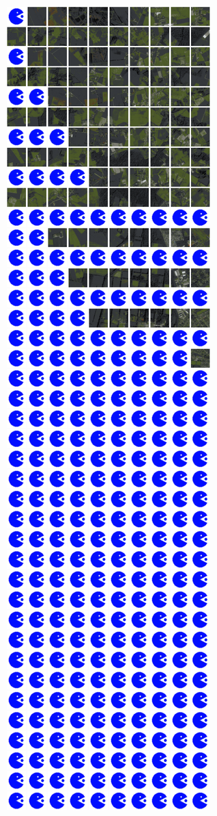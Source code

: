 <html>
<div>
<img src="https://github.com/HakkaTjakka/NL_TILE_MAP/blob/main/source.png" height="44" width="44">
<img src="https://github.com/HakkaTjakka/NL_TILE_MAP/blob/main/18/609/-1031/r.6091.-10310.png" height="44" width="44">
<img src="https://github.com/HakkaTjakka/NL_TILE_MAP/blob/main/18/609/-1031/r.6092.-10310.png" height="44" width="44">
<img src="https://github.com/HakkaTjakka/NL_TILE_MAP/blob/main/18/609/-1031/r.6093.-10310.png" height="44" width="44">
<img src="https://github.com/HakkaTjakka/NL_TILE_MAP/blob/main/18/609/-1031/r.6094.-10310.png" height="44" width="44">
<img src="https://github.com/HakkaTjakka/NL_TILE_MAP/blob/main/18/609/-1031/r.6095.-10310.png" height="44" width="44">
<img src="https://github.com/HakkaTjakka/NL_TILE_MAP/blob/main/18/609/-1031/r.6096.-10310.png" height="44" width="44">
<img src="https://github.com/HakkaTjakka/NL_TILE_MAP/blob/main/18/609/-1031/r.6097.-10310.png" height="44" width="44">
<img src="https://github.com/HakkaTjakka/NL_TILE_MAP/blob/main/18/609/-1031/r.6098.-10310.png" height="44" width="44">
<img src="https://github.com/HakkaTjakka/NL_TILE_MAP/blob/main/18/609/-1031/r.6099.-10310.png" height="44" width="44">
<img src="https://github.com/HakkaTjakka/NL_TILE_MAP/blob/main/18/610/-1031/r.6100.-10310.png" height="44" width="44">
<img src="https://github.com/HakkaTjakka/NL_TILE_MAP/blob/main/18/610/-1031/r.6101.-10310.png" height="44" width="44">
<img src="https://github.com/HakkaTjakka/NL_TILE_MAP/blob/main/18/610/-1031/r.6102.-10310.png" height="44" width="44">
<img src="https://github.com/HakkaTjakka/NL_TILE_MAP/blob/main/18/610/-1031/r.6103.-10310.png" height="44" width="44">
<img src="https://github.com/HakkaTjakka/NL_TILE_MAP/blob/main/18/610/-1031/r.6104.-10310.png" height="44" width="44">
<img src="https://github.com/HakkaTjakka/NL_TILE_MAP/blob/main/18/610/-1031/r.6105.-10310.png" height="44" width="44">
<img src="https://github.com/HakkaTjakka/NL_TILE_MAP/blob/main/18/610/-1031/r.6106.-10310.png" height="44" width="44">
<img src="https://github.com/HakkaTjakka/NL_TILE_MAP/blob/main/18/610/-1031/r.6107.-10310.png" height="44" width="44">
<img src="https://github.com/HakkaTjakka/NL_TILE_MAP/blob/main/18/610/-1031/r.6108.-10310.png" height="44" width="44">
<img src="https://github.com/HakkaTjakka/NL_TILE_MAP/blob/main/18/610/-1031/r.6109.-10310.png" height="44" width="44">
<br>
<img src="https://github.com/HakkaTjakka/NL_TILE_MAP/blob/main/source.png" height="44" width="44">
<img src="https://github.com/HakkaTjakka/NL_TILE_MAP/blob/main/18/609/-1031/r.6091.-10309.png" height="44" width="44">
<img src="https://github.com/HakkaTjakka/NL_TILE_MAP/blob/main/18/609/-1031/r.6092.-10309.png" height="44" width="44">
<img src="https://github.com/HakkaTjakka/NL_TILE_MAP/blob/main/18/609/-1031/r.6093.-10309.png" height="44" width="44">
<img src="https://github.com/HakkaTjakka/NL_TILE_MAP/blob/main/18/609/-1031/r.6094.-10309.png" height="44" width="44">
<img src="https://github.com/HakkaTjakka/NL_TILE_MAP/blob/main/18/609/-1031/r.6095.-10309.png" height="44" width="44">
<img src="https://github.com/HakkaTjakka/NL_TILE_MAP/blob/main/18/609/-1031/r.6096.-10309.png" height="44" width="44">
<img src="https://github.com/HakkaTjakka/NL_TILE_MAP/blob/main/18/609/-1031/r.6097.-10309.png" height="44" width="44">
<img src="https://github.com/HakkaTjakka/NL_TILE_MAP/blob/main/18/609/-1031/r.6098.-10309.png" height="44" width="44">
<img src="https://github.com/HakkaTjakka/NL_TILE_MAP/blob/main/18/609/-1031/r.6099.-10309.png" height="44" width="44">
<img src="https://github.com/HakkaTjakka/NL_TILE_MAP/blob/main/18/610/-1031/r.6100.-10309.png" height="44" width="44">
<img src="https://github.com/HakkaTjakka/NL_TILE_MAP/blob/main/18/610/-1031/r.6101.-10309.png" height="44" width="44">
<img src="https://github.com/HakkaTjakka/NL_TILE_MAP/blob/main/18/610/-1031/r.6102.-10309.png" height="44" width="44">
<img src="https://github.com/HakkaTjakka/NL_TILE_MAP/blob/main/18/610/-1031/r.6103.-10309.png" height="44" width="44">
<img src="https://github.com/HakkaTjakka/NL_TILE_MAP/blob/main/18/610/-1031/r.6104.-10309.png" height="44" width="44">
<img src="https://github.com/HakkaTjakka/NL_TILE_MAP/blob/main/18/610/-1031/r.6105.-10309.png" height="44" width="44">
<img src="https://github.com/HakkaTjakka/NL_TILE_MAP/blob/main/18/610/-1031/r.6106.-10309.png" height="44" width="44">
<img src="https://github.com/HakkaTjakka/NL_TILE_MAP/blob/main/18/610/-1031/r.6107.-10309.png" height="44" width="44">
<img src="https://github.com/HakkaTjakka/NL_TILE_MAP/blob/main/18/610/-1031/r.6108.-10309.png" height="44" width="44">
<img src="https://github.com/HakkaTjakka/NL_TILE_MAP/blob/main/18/610/-1031/r.6109.-10309.png" height="44" width="44">
<br>
<img src="https://github.com/HakkaTjakka/NL_TILE_MAP/blob/main/source.png" height="44" width="44">
<img src="https://github.com/HakkaTjakka/NL_TILE_MAP/blob/main/source.png" height="44" width="44">
<img src="https://github.com/HakkaTjakka/NL_TILE_MAP/blob/main/18/609/-1031/r.6092.-10308.png" height="44" width="44">
<img src="https://github.com/HakkaTjakka/NL_TILE_MAP/blob/main/18/609/-1031/r.6093.-10308.png" height="44" width="44">
<img src="https://github.com/HakkaTjakka/NL_TILE_MAP/blob/main/18/609/-1031/r.6094.-10308.png" height="44" width="44">
<img src="https://github.com/HakkaTjakka/NL_TILE_MAP/blob/main/18/609/-1031/r.6095.-10308.png" height="44" width="44">
<img src="https://github.com/HakkaTjakka/NL_TILE_MAP/blob/main/18/609/-1031/r.6096.-10308.png" height="44" width="44">
<img src="https://github.com/HakkaTjakka/NL_TILE_MAP/blob/main/18/609/-1031/r.6097.-10308.png" height="44" width="44">
<img src="https://github.com/HakkaTjakka/NL_TILE_MAP/blob/main/18/609/-1031/r.6098.-10308.png" height="44" width="44">
<img src="https://github.com/HakkaTjakka/NL_TILE_MAP/blob/main/18/609/-1031/r.6099.-10308.png" height="44" width="44">
<img src="https://github.com/HakkaTjakka/NL_TILE_MAP/blob/main/18/610/-1031/r.6100.-10308.png" height="44" width="44">
<img src="https://github.com/HakkaTjakka/NL_TILE_MAP/blob/main/18/610/-1031/r.6101.-10308.png" height="44" width="44">
<img src="https://github.com/HakkaTjakka/NL_TILE_MAP/blob/main/18/610/-1031/r.6102.-10308.png" height="44" width="44">
<img src="https://github.com/HakkaTjakka/NL_TILE_MAP/blob/main/18/610/-1031/r.6103.-10308.png" height="44" width="44">
<img src="https://github.com/HakkaTjakka/NL_TILE_MAP/blob/main/18/610/-1031/r.6104.-10308.png" height="44" width="44">
<img src="https://github.com/HakkaTjakka/NL_TILE_MAP/blob/main/18/610/-1031/r.6105.-10308.png" height="44" width="44">
<img src="https://github.com/HakkaTjakka/NL_TILE_MAP/blob/main/18/610/-1031/r.6106.-10308.png" height="44" width="44">
<img src="https://github.com/HakkaTjakka/NL_TILE_MAP/blob/main/18/610/-1031/r.6107.-10308.png" height="44" width="44">
<img src="https://github.com/HakkaTjakka/NL_TILE_MAP/blob/main/18/610/-1031/r.6108.-10308.png" height="44" width="44">
<img src="https://github.com/HakkaTjakka/NL_TILE_MAP/blob/main/18/610/-1031/r.6109.-10308.png" height="44" width="44">
<br>
<img src="https://github.com/HakkaTjakka/NL_TILE_MAP/blob/main/source.png" height="44" width="44">
<img src="https://github.com/HakkaTjakka/NL_TILE_MAP/blob/main/source.png" height="44" width="44">
<img src="https://github.com/HakkaTjakka/NL_TILE_MAP/blob/main/source.png" height="44" width="44">
<img src="https://github.com/HakkaTjakka/NL_TILE_MAP/blob/main/18/609/-1031/r.6093.-10307.png" height="44" width="44">
<img src="https://github.com/HakkaTjakka/NL_TILE_MAP/blob/main/18/609/-1031/r.6094.-10307.png" height="44" width="44">
<img src="https://github.com/HakkaTjakka/NL_TILE_MAP/blob/main/18/609/-1031/r.6095.-10307.png" height="44" width="44">
<img src="https://github.com/HakkaTjakka/NL_TILE_MAP/blob/main/18/609/-1031/r.6096.-10307.png" height="44" width="44">
<img src="https://github.com/HakkaTjakka/NL_TILE_MAP/blob/main/18/609/-1031/r.6097.-10307.png" height="44" width="44">
<img src="https://github.com/HakkaTjakka/NL_TILE_MAP/blob/main/18/609/-1031/r.6098.-10307.png" height="44" width="44">
<img src="https://github.com/HakkaTjakka/NL_TILE_MAP/blob/main/18/609/-1031/r.6099.-10307.png" height="44" width="44">
<img src="https://github.com/HakkaTjakka/NL_TILE_MAP/blob/main/18/610/-1031/r.6100.-10307.png" height="44" width="44">
<img src="https://github.com/HakkaTjakka/NL_TILE_MAP/blob/main/18/610/-1031/r.6101.-10307.png" height="44" width="44">
<img src="https://github.com/HakkaTjakka/NL_TILE_MAP/blob/main/18/610/-1031/r.6102.-10307.png" height="44" width="44">
<img src="https://github.com/HakkaTjakka/NL_TILE_MAP/blob/main/18/610/-1031/r.6103.-10307.png" height="44" width="44">
<img src="https://github.com/HakkaTjakka/NL_TILE_MAP/blob/main/18/610/-1031/r.6104.-10307.png" height="44" width="44">
<img src="https://github.com/HakkaTjakka/NL_TILE_MAP/blob/main/18/610/-1031/r.6105.-10307.png" height="44" width="44">
<img src="https://github.com/HakkaTjakka/NL_TILE_MAP/blob/main/18/610/-1031/r.6106.-10307.png" height="44" width="44">
<img src="https://github.com/HakkaTjakka/NL_TILE_MAP/blob/main/18/610/-1031/r.6107.-10307.png" height="44" width="44">
<img src="https://github.com/HakkaTjakka/NL_TILE_MAP/blob/main/18/610/-1031/r.6108.-10307.png" height="44" width="44">
<img src="https://github.com/HakkaTjakka/NL_TILE_MAP/blob/main/18/610/-1031/r.6109.-10307.png" height="44" width="44">
<br>
<img src="https://github.com/HakkaTjakka/NL_TILE_MAP/blob/main/source.png" height="44" width="44">
<img src="https://github.com/HakkaTjakka/NL_TILE_MAP/blob/main/source.png" height="44" width="44">
<img src="https://github.com/HakkaTjakka/NL_TILE_MAP/blob/main/source.png" height="44" width="44">
<img src="https://github.com/HakkaTjakka/NL_TILE_MAP/blob/main/source.png" height="44" width="44">
<img src="https://github.com/HakkaTjakka/NL_TILE_MAP/blob/main/18/609/-1031/r.6094.-10306.png" height="44" width="44">
<img src="https://github.com/HakkaTjakka/NL_TILE_MAP/blob/main/18/609/-1031/r.6095.-10306.png" height="44" width="44">
<img src="https://github.com/HakkaTjakka/NL_TILE_MAP/blob/main/18/609/-1031/r.6096.-10306.png" height="44" width="44">
<img src="https://github.com/HakkaTjakka/NL_TILE_MAP/blob/main/18/609/-1031/r.6097.-10306.png" height="44" width="44">
<img src="https://github.com/HakkaTjakka/NL_TILE_MAP/blob/main/18/609/-1031/r.6098.-10306.png" height="44" width="44">
<img src="https://github.com/HakkaTjakka/NL_TILE_MAP/blob/main/18/609/-1031/r.6099.-10306.png" height="44" width="44">
<img src="https://github.com/HakkaTjakka/NL_TILE_MAP/blob/main/18/610/-1031/r.6100.-10306.png" height="44" width="44">
<img src="https://github.com/HakkaTjakka/NL_TILE_MAP/blob/main/18/610/-1031/r.6101.-10306.png" height="44" width="44">
<img src="https://github.com/HakkaTjakka/NL_TILE_MAP/blob/main/18/610/-1031/r.6102.-10306.png" height="44" width="44">
<img src="https://github.com/HakkaTjakka/NL_TILE_MAP/blob/main/18/610/-1031/r.6103.-10306.png" height="44" width="44">
<img src="https://github.com/HakkaTjakka/NL_TILE_MAP/blob/main/18/610/-1031/r.6104.-10306.png" height="44" width="44">
<img src="https://github.com/HakkaTjakka/NL_TILE_MAP/blob/main/18/610/-1031/r.6105.-10306.png" height="44" width="44">
<img src="https://github.com/HakkaTjakka/NL_TILE_MAP/blob/main/18/610/-1031/r.6106.-10306.png" height="44" width="44">
<img src="https://github.com/HakkaTjakka/NL_TILE_MAP/blob/main/18/610/-1031/r.6107.-10306.png" height="44" width="44">
<img src="https://github.com/HakkaTjakka/NL_TILE_MAP/blob/main/18/610/-1031/r.6108.-10306.png" height="44" width="44">
<img src="https://github.com/HakkaTjakka/NL_TILE_MAP/blob/main/18/610/-1031/r.6109.-10306.png" height="44" width="44">
<br>
<img src="https://github.com/HakkaTjakka/NL_TILE_MAP/blob/main/source.png" height="44" width="44">
<img src="https://github.com/HakkaTjakka/NL_TILE_MAP/blob/main/source.png" height="44" width="44">
<img src="https://github.com/HakkaTjakka/NL_TILE_MAP/blob/main/source.png" height="44" width="44">
<img src="https://github.com/HakkaTjakka/NL_TILE_MAP/blob/main/source.png" height="44" width="44">
<img src="https://github.com/HakkaTjakka/NL_TILE_MAP/blob/main/source.png" height="44" width="44">
<img src="https://github.com/HakkaTjakka/NL_TILE_MAP/blob/main/source.png" height="44" width="44">
<img src="https://github.com/HakkaTjakka/NL_TILE_MAP/blob/main/source.png" height="44" width="44">
<img src="https://github.com/HakkaTjakka/NL_TILE_MAP/blob/main/source.png" height="44" width="44">
<img src="https://github.com/HakkaTjakka/NL_TILE_MAP/blob/main/source.png" height="44" width="44">
<img src="https://github.com/HakkaTjakka/NL_TILE_MAP/blob/main/source.png" height="44" width="44">
<img src="https://github.com/HakkaTjakka/NL_TILE_MAP/blob/main/source.png" height="44" width="44">
<img src="https://github.com/HakkaTjakka/NL_TILE_MAP/blob/main/source.png" height="44" width="44">
<img src="https://github.com/HakkaTjakka/NL_TILE_MAP/blob/main/18/610/-1031/r.6102.-10305.png" height="44" width="44">
<img src="https://github.com/HakkaTjakka/NL_TILE_MAP/blob/main/18/610/-1031/r.6103.-10305.png" height="44" width="44">
<img src="https://github.com/HakkaTjakka/NL_TILE_MAP/blob/main/18/610/-1031/r.6104.-10305.png" height="44" width="44">
<img src="https://github.com/HakkaTjakka/NL_TILE_MAP/blob/main/18/610/-1031/r.6105.-10305.png" height="44" width="44">
<img src="https://github.com/HakkaTjakka/NL_TILE_MAP/blob/main/18/610/-1031/r.6106.-10305.png" height="44" width="44">
<img src="https://github.com/HakkaTjakka/NL_TILE_MAP/blob/main/18/610/-1031/r.6107.-10305.png" height="44" width="44">
<img src="https://github.com/HakkaTjakka/NL_TILE_MAP/blob/main/18/610/-1031/r.6108.-10305.png" height="44" width="44">
<img src="https://github.com/HakkaTjakka/NL_TILE_MAP/blob/main/18/610/-1031/r.6109.-10305.png" height="44" width="44">
<br>
<img src="https://github.com/HakkaTjakka/NL_TILE_MAP/blob/main/source.png" height="44" width="44">
<img src="https://github.com/HakkaTjakka/NL_TILE_MAP/blob/main/source.png" height="44" width="44">
<img src="https://github.com/HakkaTjakka/NL_TILE_MAP/blob/main/source.png" height="44" width="44">
<img src="https://github.com/HakkaTjakka/NL_TILE_MAP/blob/main/source.png" height="44" width="44">
<img src="https://github.com/HakkaTjakka/NL_TILE_MAP/blob/main/source.png" height="44" width="44">
<img src="https://github.com/HakkaTjakka/NL_TILE_MAP/blob/main/source.png" height="44" width="44">
<img src="https://github.com/HakkaTjakka/NL_TILE_MAP/blob/main/source.png" height="44" width="44">
<img src="https://github.com/HakkaTjakka/NL_TILE_MAP/blob/main/source.png" height="44" width="44">
<img src="https://github.com/HakkaTjakka/NL_TILE_MAP/blob/main/source.png" height="44" width="44">
<img src="https://github.com/HakkaTjakka/NL_TILE_MAP/blob/main/source.png" height="44" width="44">
<img src="https://github.com/HakkaTjakka/NL_TILE_MAP/blob/main/source.png" height="44" width="44">
<img src="https://github.com/HakkaTjakka/NL_TILE_MAP/blob/main/source.png" height="44" width="44">
<img src="https://github.com/HakkaTjakka/NL_TILE_MAP/blob/main/source.png" height="44" width="44">
<img src="https://github.com/HakkaTjakka/NL_TILE_MAP/blob/main/18/610/-1031/r.6103.-10304.png" height="44" width="44">
<img src="https://github.com/HakkaTjakka/NL_TILE_MAP/blob/main/18/610/-1031/r.6104.-10304.png" height="44" width="44">
<img src="https://github.com/HakkaTjakka/NL_TILE_MAP/blob/main/18/610/-1031/r.6105.-10304.png" height="44" width="44">
<img src="https://github.com/HakkaTjakka/NL_TILE_MAP/blob/main/18/610/-1031/r.6106.-10304.png" height="44" width="44">
<img src="https://github.com/HakkaTjakka/NL_TILE_MAP/blob/main/18/610/-1031/r.6107.-10304.png" height="44" width="44">
<img src="https://github.com/HakkaTjakka/NL_TILE_MAP/blob/main/18/610/-1031/r.6108.-10304.png" height="44" width="44">
<img src="https://github.com/HakkaTjakka/NL_TILE_MAP/blob/main/18/610/-1031/r.6109.-10304.png" height="44" width="44">
<br>
<img src="https://github.com/HakkaTjakka/NL_TILE_MAP/blob/main/source.png" height="44" width="44">
<img src="https://github.com/HakkaTjakka/NL_TILE_MAP/blob/main/source.png" height="44" width="44">
<img src="https://github.com/HakkaTjakka/NL_TILE_MAP/blob/main/source.png" height="44" width="44">
<img src="https://github.com/HakkaTjakka/NL_TILE_MAP/blob/main/source.png" height="44" width="44">
<img src="https://github.com/HakkaTjakka/NL_TILE_MAP/blob/main/source.png" height="44" width="44">
<img src="https://github.com/HakkaTjakka/NL_TILE_MAP/blob/main/source.png" height="44" width="44">
<img src="https://github.com/HakkaTjakka/NL_TILE_MAP/blob/main/source.png" height="44" width="44">
<img src="https://github.com/HakkaTjakka/NL_TILE_MAP/blob/main/source.png" height="44" width="44">
<img src="https://github.com/HakkaTjakka/NL_TILE_MAP/blob/main/source.png" height="44" width="44">
<img src="https://github.com/HakkaTjakka/NL_TILE_MAP/blob/main/source.png" height="44" width="44">
<img src="https://github.com/HakkaTjakka/NL_TILE_MAP/blob/main/source.png" height="44" width="44">
<img src="https://github.com/HakkaTjakka/NL_TILE_MAP/blob/main/source.png" height="44" width="44">
<img src="https://github.com/HakkaTjakka/NL_TILE_MAP/blob/main/source.png" height="44" width="44">
<img src="https://github.com/HakkaTjakka/NL_TILE_MAP/blob/main/source.png" height="44" width="44">
<img src="https://github.com/HakkaTjakka/NL_TILE_MAP/blob/main/18/610/-1031/r.6104.-10303.png" height="44" width="44">
<img src="https://github.com/HakkaTjakka/NL_TILE_MAP/blob/main/18/610/-1031/r.6105.-10303.png" height="44" width="44">
<img src="https://github.com/HakkaTjakka/NL_TILE_MAP/blob/main/18/610/-1031/r.6106.-10303.png" height="44" width="44">
<img src="https://github.com/HakkaTjakka/NL_TILE_MAP/blob/main/18/610/-1031/r.6107.-10303.png" height="44" width="44">
<img src="https://github.com/HakkaTjakka/NL_TILE_MAP/blob/main/18/610/-1031/r.6108.-10303.png" height="44" width="44">
<img src="https://github.com/HakkaTjakka/NL_TILE_MAP/blob/main/18/610/-1031/r.6109.-10303.png" height="44" width="44">
<br>
<img src="https://github.com/HakkaTjakka/NL_TILE_MAP/blob/main/source.png" height="44" width="44">
<img src="https://github.com/HakkaTjakka/NL_TILE_MAP/blob/main/source.png" height="44" width="44">
<img src="https://github.com/HakkaTjakka/NL_TILE_MAP/blob/main/source.png" height="44" width="44">
<img src="https://github.com/HakkaTjakka/NL_TILE_MAP/blob/main/source.png" height="44" width="44">
<img src="https://github.com/HakkaTjakka/NL_TILE_MAP/blob/main/source.png" height="44" width="44">
<img src="https://github.com/HakkaTjakka/NL_TILE_MAP/blob/main/source.png" height="44" width="44">
<img src="https://github.com/HakkaTjakka/NL_TILE_MAP/blob/main/source.png" height="44" width="44">
<img src="https://github.com/HakkaTjakka/NL_TILE_MAP/blob/main/source.png" height="44" width="44">
<img src="https://github.com/HakkaTjakka/NL_TILE_MAP/blob/main/source.png" height="44" width="44">
<img src="https://github.com/HakkaTjakka/NL_TILE_MAP/blob/main/source.png" height="44" width="44">
<img src="https://github.com/HakkaTjakka/NL_TILE_MAP/blob/main/source.png" height="44" width="44">
<img src="https://github.com/HakkaTjakka/NL_TILE_MAP/blob/main/source.png" height="44" width="44">
<img src="https://github.com/HakkaTjakka/NL_TILE_MAP/blob/main/source.png" height="44" width="44">
<img src="https://github.com/HakkaTjakka/NL_TILE_MAP/blob/main/source.png" height="44" width="44">
<img src="https://github.com/HakkaTjakka/NL_TILE_MAP/blob/main/source.png" height="44" width="44">
<img src="https://github.com/HakkaTjakka/NL_TILE_MAP/blob/main/source.png" height="44" width="44">
<img src="https://github.com/HakkaTjakka/NL_TILE_MAP/blob/main/source.png" height="44" width="44">
<img src="https://github.com/HakkaTjakka/NL_TILE_MAP/blob/main/source.png" height="44" width="44">
<img src="https://github.com/HakkaTjakka/NL_TILE_MAP/blob/main/source.png" height="44" width="44">
<img src="https://github.com/HakkaTjakka/NL_TILE_MAP/blob/main/18/610/-1031/r.6109.-10302.png" height="44" width="44">
<br>
<img src="https://github.com/HakkaTjakka/NL_TILE_MAP/blob/main/source.png" height="44" width="44">
<img src="https://github.com/HakkaTjakka/NL_TILE_MAP/blob/main/source.png" height="44" width="44">
<img src="https://github.com/HakkaTjakka/NL_TILE_MAP/blob/main/source.png" height="44" width="44">
<img src="https://github.com/HakkaTjakka/NL_TILE_MAP/blob/main/source.png" height="44" width="44">
<img src="https://github.com/HakkaTjakka/NL_TILE_MAP/blob/main/source.png" height="44" width="44">
<img src="https://github.com/HakkaTjakka/NL_TILE_MAP/blob/main/source.png" height="44" width="44">
<img src="https://github.com/HakkaTjakka/NL_TILE_MAP/blob/main/source.png" height="44" width="44">
<img src="https://github.com/HakkaTjakka/NL_TILE_MAP/blob/main/source.png" height="44" width="44">
<img src="https://github.com/HakkaTjakka/NL_TILE_MAP/blob/main/source.png" height="44" width="44">
<img src="https://github.com/HakkaTjakka/NL_TILE_MAP/blob/main/source.png" height="44" width="44">
<img src="https://github.com/HakkaTjakka/NL_TILE_MAP/blob/main/source.png" height="44" width="44">
<img src="https://github.com/HakkaTjakka/NL_TILE_MAP/blob/main/source.png" height="44" width="44">
<img src="https://github.com/HakkaTjakka/NL_TILE_MAP/blob/main/source.png" height="44" width="44">
<img src="https://github.com/HakkaTjakka/NL_TILE_MAP/blob/main/source.png" height="44" width="44">
<img src="https://github.com/HakkaTjakka/NL_TILE_MAP/blob/main/source.png" height="44" width="44">
<img src="https://github.com/HakkaTjakka/NL_TILE_MAP/blob/main/source.png" height="44" width="44">
<img src="https://github.com/HakkaTjakka/NL_TILE_MAP/blob/main/source.png" height="44" width="44">
<img src="https://github.com/HakkaTjakka/NL_TILE_MAP/blob/main/source.png" height="44" width="44">
<img src="https://github.com/HakkaTjakka/NL_TILE_MAP/blob/main/source.png" height="44" width="44">
<img src="https://github.com/HakkaTjakka/NL_TILE_MAP/blob/main/source.png" height="44" width="44">
<br>
<img src="https://github.com/HakkaTjakka/NL_TILE_MAP/blob/main/source.png" height="44" width="44">
<img src="https://github.com/HakkaTjakka/NL_TILE_MAP/blob/main/source.png" height="44" width="44">
<img src="https://github.com/HakkaTjakka/NL_TILE_MAP/blob/main/source.png" height="44" width="44">
<img src="https://github.com/HakkaTjakka/NL_TILE_MAP/blob/main/source.png" height="44" width="44">
<img src="https://github.com/HakkaTjakka/NL_TILE_MAP/blob/main/source.png" height="44" width="44">
<img src="https://github.com/HakkaTjakka/NL_TILE_MAP/blob/main/source.png" height="44" width="44">
<img src="https://github.com/HakkaTjakka/NL_TILE_MAP/blob/main/source.png" height="44" width="44">
<img src="https://github.com/HakkaTjakka/NL_TILE_MAP/blob/main/source.png" height="44" width="44">
<img src="https://github.com/HakkaTjakka/NL_TILE_MAP/blob/main/source.png" height="44" width="44">
<img src="https://github.com/HakkaTjakka/NL_TILE_MAP/blob/main/source.png" height="44" width="44">
<img src="https://github.com/HakkaTjakka/NL_TILE_MAP/blob/main/source.png" height="44" width="44">
<img src="https://github.com/HakkaTjakka/NL_TILE_MAP/blob/main/source.png" height="44" width="44">
<img src="https://github.com/HakkaTjakka/NL_TILE_MAP/blob/main/source.png" height="44" width="44">
<img src="https://github.com/HakkaTjakka/NL_TILE_MAP/blob/main/source.png" height="44" width="44">
<img src="https://github.com/HakkaTjakka/NL_TILE_MAP/blob/main/source.png" height="44" width="44">
<img src="https://github.com/HakkaTjakka/NL_TILE_MAP/blob/main/source.png" height="44" width="44">
<img src="https://github.com/HakkaTjakka/NL_TILE_MAP/blob/main/source.png" height="44" width="44">
<img src="https://github.com/HakkaTjakka/NL_TILE_MAP/blob/main/source.png" height="44" width="44">
<img src="https://github.com/HakkaTjakka/NL_TILE_MAP/blob/main/source.png" height="44" width="44">
<img src="https://github.com/HakkaTjakka/NL_TILE_MAP/blob/main/source.png" height="44" width="44">
<br>
<img src="https://github.com/HakkaTjakka/NL_TILE_MAP/blob/main/source.png" height="44" width="44">
<img src="https://github.com/HakkaTjakka/NL_TILE_MAP/blob/main/source.png" height="44" width="44">
<img src="https://github.com/HakkaTjakka/NL_TILE_MAP/blob/main/source.png" height="44" width="44">
<img src="https://github.com/HakkaTjakka/NL_TILE_MAP/blob/main/source.png" height="44" width="44">
<img src="https://github.com/HakkaTjakka/NL_TILE_MAP/blob/main/source.png" height="44" width="44">
<img src="https://github.com/HakkaTjakka/NL_TILE_MAP/blob/main/source.png" height="44" width="44">
<img src="https://github.com/HakkaTjakka/NL_TILE_MAP/blob/main/source.png" height="44" width="44">
<img src="https://github.com/HakkaTjakka/NL_TILE_MAP/blob/main/source.png" height="44" width="44">
<img src="https://github.com/HakkaTjakka/NL_TILE_MAP/blob/main/source.png" height="44" width="44">
<img src="https://github.com/HakkaTjakka/NL_TILE_MAP/blob/main/source.png" height="44" width="44">
<img src="https://github.com/HakkaTjakka/NL_TILE_MAP/blob/main/source.png" height="44" width="44">
<img src="https://github.com/HakkaTjakka/NL_TILE_MAP/blob/main/source.png" height="44" width="44">
<img src="https://github.com/HakkaTjakka/NL_TILE_MAP/blob/main/source.png" height="44" width="44">
<img src="https://github.com/HakkaTjakka/NL_TILE_MAP/blob/main/source.png" height="44" width="44">
<img src="https://github.com/HakkaTjakka/NL_TILE_MAP/blob/main/source.png" height="44" width="44">
<img src="https://github.com/HakkaTjakka/NL_TILE_MAP/blob/main/source.png" height="44" width="44">
<img src="https://github.com/HakkaTjakka/NL_TILE_MAP/blob/main/source.png" height="44" width="44">
<img src="https://github.com/HakkaTjakka/NL_TILE_MAP/blob/main/source.png" height="44" width="44">
<img src="https://github.com/HakkaTjakka/NL_TILE_MAP/blob/main/source.png" height="44" width="44">
<img src="https://github.com/HakkaTjakka/NL_TILE_MAP/blob/main/source.png" height="44" width="44">
<br>
<img src="https://github.com/HakkaTjakka/NL_TILE_MAP/blob/main/source.png" height="44" width="44">
<img src="https://github.com/HakkaTjakka/NL_TILE_MAP/blob/main/source.png" height="44" width="44">
<img src="https://github.com/HakkaTjakka/NL_TILE_MAP/blob/main/source.png" height="44" width="44">
<img src="https://github.com/HakkaTjakka/NL_TILE_MAP/blob/main/source.png" height="44" width="44">
<img src="https://github.com/HakkaTjakka/NL_TILE_MAP/blob/main/source.png" height="44" width="44">
<img src="https://github.com/HakkaTjakka/NL_TILE_MAP/blob/main/source.png" height="44" width="44">
<img src="https://github.com/HakkaTjakka/NL_TILE_MAP/blob/main/source.png" height="44" width="44">
<img src="https://github.com/HakkaTjakka/NL_TILE_MAP/blob/main/source.png" height="44" width="44">
<img src="https://github.com/HakkaTjakka/NL_TILE_MAP/blob/main/source.png" height="44" width="44">
<img src="https://github.com/HakkaTjakka/NL_TILE_MAP/blob/main/source.png" height="44" width="44">
<img src="https://github.com/HakkaTjakka/NL_TILE_MAP/blob/main/source.png" height="44" width="44">
<img src="https://github.com/HakkaTjakka/NL_TILE_MAP/blob/main/source.png" height="44" width="44">
<img src="https://github.com/HakkaTjakka/NL_TILE_MAP/blob/main/source.png" height="44" width="44">
<img src="https://github.com/HakkaTjakka/NL_TILE_MAP/blob/main/source.png" height="44" width="44">
<img src="https://github.com/HakkaTjakka/NL_TILE_MAP/blob/main/source.png" height="44" width="44">
<img src="https://github.com/HakkaTjakka/NL_TILE_MAP/blob/main/source.png" height="44" width="44">
<img src="https://github.com/HakkaTjakka/NL_TILE_MAP/blob/main/source.png" height="44" width="44">
<img src="https://github.com/HakkaTjakka/NL_TILE_MAP/blob/main/source.png" height="44" width="44">
<img src="https://github.com/HakkaTjakka/NL_TILE_MAP/blob/main/source.png" height="44" width="44">
<img src="https://github.com/HakkaTjakka/NL_TILE_MAP/blob/main/source.png" height="44" width="44">
<br>
<img src="https://github.com/HakkaTjakka/NL_TILE_MAP/blob/main/source.png" height="44" width="44">
<img src="https://github.com/HakkaTjakka/NL_TILE_MAP/blob/main/source.png" height="44" width="44">
<img src="https://github.com/HakkaTjakka/NL_TILE_MAP/blob/main/source.png" height="44" width="44">
<img src="https://github.com/HakkaTjakka/NL_TILE_MAP/blob/main/source.png" height="44" width="44">
<img src="https://github.com/HakkaTjakka/NL_TILE_MAP/blob/main/source.png" height="44" width="44">
<img src="https://github.com/HakkaTjakka/NL_TILE_MAP/blob/main/source.png" height="44" width="44">
<img src="https://github.com/HakkaTjakka/NL_TILE_MAP/blob/main/source.png" height="44" width="44">
<img src="https://github.com/HakkaTjakka/NL_TILE_MAP/blob/main/source.png" height="44" width="44">
<img src="https://github.com/HakkaTjakka/NL_TILE_MAP/blob/main/source.png" height="44" width="44">
<img src="https://github.com/HakkaTjakka/NL_TILE_MAP/blob/main/source.png" height="44" width="44">
<img src="https://github.com/HakkaTjakka/NL_TILE_MAP/blob/main/source.png" height="44" width="44">
<img src="https://github.com/HakkaTjakka/NL_TILE_MAP/blob/main/source.png" height="44" width="44">
<img src="https://github.com/HakkaTjakka/NL_TILE_MAP/blob/main/source.png" height="44" width="44">
<img src="https://github.com/HakkaTjakka/NL_TILE_MAP/blob/main/source.png" height="44" width="44">
<img src="https://github.com/HakkaTjakka/NL_TILE_MAP/blob/main/source.png" height="44" width="44">
<img src="https://github.com/HakkaTjakka/NL_TILE_MAP/blob/main/source.png" height="44" width="44">
<img src="https://github.com/HakkaTjakka/NL_TILE_MAP/blob/main/source.png" height="44" width="44">
<img src="https://github.com/HakkaTjakka/NL_TILE_MAP/blob/main/source.png" height="44" width="44">
<img src="https://github.com/HakkaTjakka/NL_TILE_MAP/blob/main/source.png" height="44" width="44">
<img src="https://github.com/HakkaTjakka/NL_TILE_MAP/blob/main/source.png" height="44" width="44">
<br>
<img src="https://github.com/HakkaTjakka/NL_TILE_MAP/blob/main/source.png" height="44" width="44">
<img src="https://github.com/HakkaTjakka/NL_TILE_MAP/blob/main/source.png" height="44" width="44">
<img src="https://github.com/HakkaTjakka/NL_TILE_MAP/blob/main/source.png" height="44" width="44">
<img src="https://github.com/HakkaTjakka/NL_TILE_MAP/blob/main/source.png" height="44" width="44">
<img src="https://github.com/HakkaTjakka/NL_TILE_MAP/blob/main/source.png" height="44" width="44">
<img src="https://github.com/HakkaTjakka/NL_TILE_MAP/blob/main/source.png" height="44" width="44">
<img src="https://github.com/HakkaTjakka/NL_TILE_MAP/blob/main/source.png" height="44" width="44">
<img src="https://github.com/HakkaTjakka/NL_TILE_MAP/blob/main/source.png" height="44" width="44">
<img src="https://github.com/HakkaTjakka/NL_TILE_MAP/blob/main/source.png" height="44" width="44">
<img src="https://github.com/HakkaTjakka/NL_TILE_MAP/blob/main/source.png" height="44" width="44">
<img src="https://github.com/HakkaTjakka/NL_TILE_MAP/blob/main/source.png" height="44" width="44">
<img src="https://github.com/HakkaTjakka/NL_TILE_MAP/blob/main/source.png" height="44" width="44">
<img src="https://github.com/HakkaTjakka/NL_TILE_MAP/blob/main/source.png" height="44" width="44">
<img src="https://github.com/HakkaTjakka/NL_TILE_MAP/blob/main/source.png" height="44" width="44">
<img src="https://github.com/HakkaTjakka/NL_TILE_MAP/blob/main/source.png" height="44" width="44">
<img src="https://github.com/HakkaTjakka/NL_TILE_MAP/blob/main/source.png" height="44" width="44">
<img src="https://github.com/HakkaTjakka/NL_TILE_MAP/blob/main/source.png" height="44" width="44">
<img src="https://github.com/HakkaTjakka/NL_TILE_MAP/blob/main/source.png" height="44" width="44">
<img src="https://github.com/HakkaTjakka/NL_TILE_MAP/blob/main/source.png" height="44" width="44">
<img src="https://github.com/HakkaTjakka/NL_TILE_MAP/blob/main/source.png" height="44" width="44">
<br>
<img src="https://github.com/HakkaTjakka/NL_TILE_MAP/blob/main/source.png" height="44" width="44">
<img src="https://github.com/HakkaTjakka/NL_TILE_MAP/blob/main/source.png" height="44" width="44">
<img src="https://github.com/HakkaTjakka/NL_TILE_MAP/blob/main/source.png" height="44" width="44">
<img src="https://github.com/HakkaTjakka/NL_TILE_MAP/blob/main/source.png" height="44" width="44">
<img src="https://github.com/HakkaTjakka/NL_TILE_MAP/blob/main/source.png" height="44" width="44">
<img src="https://github.com/HakkaTjakka/NL_TILE_MAP/blob/main/source.png" height="44" width="44">
<img src="https://github.com/HakkaTjakka/NL_TILE_MAP/blob/main/source.png" height="44" width="44">
<img src="https://github.com/HakkaTjakka/NL_TILE_MAP/blob/main/source.png" height="44" width="44">
<img src="https://github.com/HakkaTjakka/NL_TILE_MAP/blob/main/source.png" height="44" width="44">
<img src="https://github.com/HakkaTjakka/NL_TILE_MAP/blob/main/source.png" height="44" width="44">
<img src="https://github.com/HakkaTjakka/NL_TILE_MAP/blob/main/source.png" height="44" width="44">
<img src="https://github.com/HakkaTjakka/NL_TILE_MAP/blob/main/source.png" height="44" width="44">
<img src="https://github.com/HakkaTjakka/NL_TILE_MAP/blob/main/source.png" height="44" width="44">
<img src="https://github.com/HakkaTjakka/NL_TILE_MAP/blob/main/source.png" height="44" width="44">
<img src="https://github.com/HakkaTjakka/NL_TILE_MAP/blob/main/source.png" height="44" width="44">
<img src="https://github.com/HakkaTjakka/NL_TILE_MAP/blob/main/source.png" height="44" width="44">
<img src="https://github.com/HakkaTjakka/NL_TILE_MAP/blob/main/source.png" height="44" width="44">
<img src="https://github.com/HakkaTjakka/NL_TILE_MAP/blob/main/source.png" height="44" width="44">
<img src="https://github.com/HakkaTjakka/NL_TILE_MAP/blob/main/source.png" height="44" width="44">
<img src="https://github.com/HakkaTjakka/NL_TILE_MAP/blob/main/source.png" height="44" width="44">
<br>
<img src="https://github.com/HakkaTjakka/NL_TILE_MAP/blob/main/source.png" height="44" width="44">
<img src="https://github.com/HakkaTjakka/NL_TILE_MAP/blob/main/source.png" height="44" width="44">
<img src="https://github.com/HakkaTjakka/NL_TILE_MAP/blob/main/source.png" height="44" width="44">
<img src="https://github.com/HakkaTjakka/NL_TILE_MAP/blob/main/source.png" height="44" width="44">
<img src="https://github.com/HakkaTjakka/NL_TILE_MAP/blob/main/source.png" height="44" width="44">
<img src="https://github.com/HakkaTjakka/NL_TILE_MAP/blob/main/source.png" height="44" width="44">
<img src="https://github.com/HakkaTjakka/NL_TILE_MAP/blob/main/source.png" height="44" width="44">
<img src="https://github.com/HakkaTjakka/NL_TILE_MAP/blob/main/source.png" height="44" width="44">
<img src="https://github.com/HakkaTjakka/NL_TILE_MAP/blob/main/source.png" height="44" width="44">
<img src="https://github.com/HakkaTjakka/NL_TILE_MAP/blob/main/source.png" height="44" width="44">
<img src="https://github.com/HakkaTjakka/NL_TILE_MAP/blob/main/source.png" height="44" width="44">
<img src="https://github.com/HakkaTjakka/NL_TILE_MAP/blob/main/source.png" height="44" width="44">
<img src="https://github.com/HakkaTjakka/NL_TILE_MAP/blob/main/source.png" height="44" width="44">
<img src="https://github.com/HakkaTjakka/NL_TILE_MAP/blob/main/source.png" height="44" width="44">
<img src="https://github.com/HakkaTjakka/NL_TILE_MAP/blob/main/source.png" height="44" width="44">
<img src="https://github.com/HakkaTjakka/NL_TILE_MAP/blob/main/source.png" height="44" width="44">
<img src="https://github.com/HakkaTjakka/NL_TILE_MAP/blob/main/source.png" height="44" width="44">
<img src="https://github.com/HakkaTjakka/NL_TILE_MAP/blob/main/source.png" height="44" width="44">
<img src="https://github.com/HakkaTjakka/NL_TILE_MAP/blob/main/source.png" height="44" width="44">
<img src="https://github.com/HakkaTjakka/NL_TILE_MAP/blob/main/source.png" height="44" width="44">
<br>
<img src="https://github.com/HakkaTjakka/NL_TILE_MAP/blob/main/source.png" height="44" width="44">
<img src="https://github.com/HakkaTjakka/NL_TILE_MAP/blob/main/source.png" height="44" width="44">
<img src="https://github.com/HakkaTjakka/NL_TILE_MAP/blob/main/source.png" height="44" width="44">
<img src="https://github.com/HakkaTjakka/NL_TILE_MAP/blob/main/source.png" height="44" width="44">
<img src="https://github.com/HakkaTjakka/NL_TILE_MAP/blob/main/source.png" height="44" width="44">
<img src="https://github.com/HakkaTjakka/NL_TILE_MAP/blob/main/source.png" height="44" width="44">
<img src="https://github.com/HakkaTjakka/NL_TILE_MAP/blob/main/source.png" height="44" width="44">
<img src="https://github.com/HakkaTjakka/NL_TILE_MAP/blob/main/source.png" height="44" width="44">
<img src="https://github.com/HakkaTjakka/NL_TILE_MAP/blob/main/source.png" height="44" width="44">
<img src="https://github.com/HakkaTjakka/NL_TILE_MAP/blob/main/source.png" height="44" width="44">
<img src="https://github.com/HakkaTjakka/NL_TILE_MAP/blob/main/source.png" height="44" width="44">
<img src="https://github.com/HakkaTjakka/NL_TILE_MAP/blob/main/source.png" height="44" width="44">
<img src="https://github.com/HakkaTjakka/NL_TILE_MAP/blob/main/source.png" height="44" width="44">
<img src="https://github.com/HakkaTjakka/NL_TILE_MAP/blob/main/source.png" height="44" width="44">
<img src="https://github.com/HakkaTjakka/NL_TILE_MAP/blob/main/source.png" height="44" width="44">
<img src="https://github.com/HakkaTjakka/NL_TILE_MAP/blob/main/source.png" height="44" width="44">
<img src="https://github.com/HakkaTjakka/NL_TILE_MAP/blob/main/source.png" height="44" width="44">
<img src="https://github.com/HakkaTjakka/NL_TILE_MAP/blob/main/source.png" height="44" width="44">
<img src="https://github.com/HakkaTjakka/NL_TILE_MAP/blob/main/source.png" height="44" width="44">
<img src="https://github.com/HakkaTjakka/NL_TILE_MAP/blob/main/source.png" height="44" width="44">
<br>
<img src="https://github.com/HakkaTjakka/NL_TILE_MAP/blob/main/source.png" height="44" width="44">
<img src="https://github.com/HakkaTjakka/NL_TILE_MAP/blob/main/source.png" height="44" width="44">
<img src="https://github.com/HakkaTjakka/NL_TILE_MAP/blob/main/source.png" height="44" width="44">
<img src="https://github.com/HakkaTjakka/NL_TILE_MAP/blob/main/source.png" height="44" width="44">
<img src="https://github.com/HakkaTjakka/NL_TILE_MAP/blob/main/source.png" height="44" width="44">
<img src="https://github.com/HakkaTjakka/NL_TILE_MAP/blob/main/source.png" height="44" width="44">
<img src="https://github.com/HakkaTjakka/NL_TILE_MAP/blob/main/source.png" height="44" width="44">
<img src="https://github.com/HakkaTjakka/NL_TILE_MAP/blob/main/source.png" height="44" width="44">
<img src="https://github.com/HakkaTjakka/NL_TILE_MAP/blob/main/source.png" height="44" width="44">
<img src="https://github.com/HakkaTjakka/NL_TILE_MAP/blob/main/source.png" height="44" width="44">
<img src="https://github.com/HakkaTjakka/NL_TILE_MAP/blob/main/source.png" height="44" width="44">
<img src="https://github.com/HakkaTjakka/NL_TILE_MAP/blob/main/source.png" height="44" width="44">
<img src="https://github.com/HakkaTjakka/NL_TILE_MAP/blob/main/source.png" height="44" width="44">
<img src="https://github.com/HakkaTjakka/NL_TILE_MAP/blob/main/source.png" height="44" width="44">
<img src="https://github.com/HakkaTjakka/NL_TILE_MAP/blob/main/source.png" height="44" width="44">
<img src="https://github.com/HakkaTjakka/NL_TILE_MAP/blob/main/source.png" height="44" width="44">
<img src="https://github.com/HakkaTjakka/NL_TILE_MAP/blob/main/source.png" height="44" width="44">
<img src="https://github.com/HakkaTjakka/NL_TILE_MAP/blob/main/source.png" height="44" width="44">
<img src="https://github.com/HakkaTjakka/NL_TILE_MAP/blob/main/source.png" height="44" width="44">
<img src="https://github.com/HakkaTjakka/NL_TILE_MAP/blob/main/source.png" height="44" width="44">
<br>
<img src="https://github.com/HakkaTjakka/NL_TILE_MAP/blob/main/source.png" height="44" width="44">
<img src="https://github.com/HakkaTjakka/NL_TILE_MAP/blob/main/source.png" height="44" width="44">
<img src="https://github.com/HakkaTjakka/NL_TILE_MAP/blob/main/source.png" height="44" width="44">
<img src="https://github.com/HakkaTjakka/NL_TILE_MAP/blob/main/source.png" height="44" width="44">
<img src="https://github.com/HakkaTjakka/NL_TILE_MAP/blob/main/source.png" height="44" width="44">
<img src="https://github.com/HakkaTjakka/NL_TILE_MAP/blob/main/source.png" height="44" width="44">
<img src="https://github.com/HakkaTjakka/NL_TILE_MAP/blob/main/source.png" height="44" width="44">
<img src="https://github.com/HakkaTjakka/NL_TILE_MAP/blob/main/source.png" height="44" width="44">
<img src="https://github.com/HakkaTjakka/NL_TILE_MAP/blob/main/source.png" height="44" width="44">
<img src="https://github.com/HakkaTjakka/NL_TILE_MAP/blob/main/source.png" height="44" width="44">
<img src="https://github.com/HakkaTjakka/NL_TILE_MAP/blob/main/source.png" height="44" width="44">
<img src="https://github.com/HakkaTjakka/NL_TILE_MAP/blob/main/source.png" height="44" width="44">
<img src="https://github.com/HakkaTjakka/NL_TILE_MAP/blob/main/source.png" height="44" width="44">
<img src="https://github.com/HakkaTjakka/NL_TILE_MAP/blob/main/source.png" height="44" width="44">
<img src="https://github.com/HakkaTjakka/NL_TILE_MAP/blob/main/source.png" height="44" width="44">
<img src="https://github.com/HakkaTjakka/NL_TILE_MAP/blob/main/source.png" height="44" width="44">
<img src="https://github.com/HakkaTjakka/NL_TILE_MAP/blob/main/source.png" height="44" width="44">
<img src="https://github.com/HakkaTjakka/NL_TILE_MAP/blob/main/source.png" height="44" width="44">
<img src="https://github.com/HakkaTjakka/NL_TILE_MAP/blob/main/source.png" height="44" width="44">
<img src="https://github.com/HakkaTjakka/NL_TILE_MAP/blob/main/source.png" height="44" width="44">
<br>
</div>
</html>
